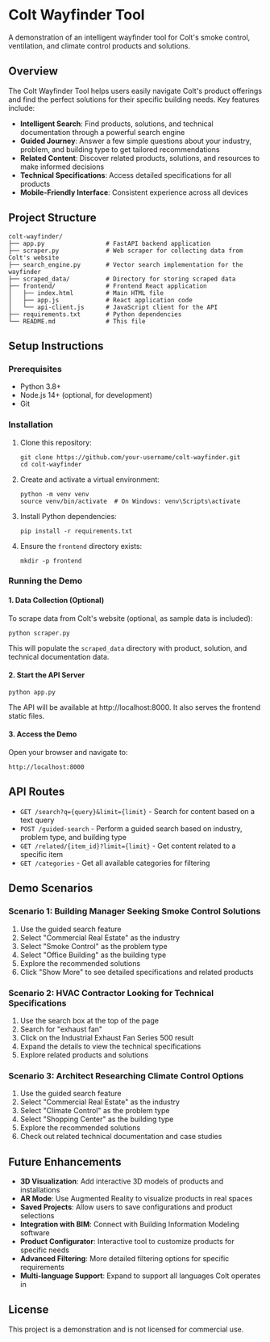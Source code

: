 # Colt Wayfinder Tool

A demonstration of an intelligent wayfinder tool for Colt's smoke control, ventilation, and climate control products and solutions.

## Overview

The Colt Wayfinder Tool helps users easily navigate Colt's product offerings and find the perfect solutions for their specific building needs. Key features include:

- **Intelligent Search**: Find products, solutions, and technical documentation through a powerful search engine
- **Guided Journey**: Answer a few simple questions about your industry, problem, and building type to get tailored recommendations
- **Related Content**: Discover related products, solutions, and resources to make informed decisions
- **Technical Specifications**: Access detailed specifications for all products
- **Mobile-Friendly Interface**: Consistent experience across all devices

## Project Structure

```
colt-wayfinder/
├── app.py                 # FastAPI backend application
├── scraper.py             # Web scraper for collecting data from Colt's website
├── search_engine.py       # Vector search implementation for the wayfinder
├── scraped_data/          # Directory for storing scraped data
├── frontend/              # Frontend React application
│   ├── index.html         # Main HTML file
│   ├── app.js             # React application code
│   └── api-client.js      # JavaScript client for the API
├── requirements.txt       # Python dependencies
└── README.md              # This file
```

## Setup Instructions

### Prerequisites

- Python 3.8+
- Node.js 14+ (optional, for development)
- Git

### Installation

1. Clone this repository:
   ```
   git clone https://github.com/your-username/colt-wayfinder.git
   cd colt-wayfinder
   ```

2. Create and activate a virtual environment:
   ```
   python -m venv venv
   source venv/bin/activate  # On Windows: venv\Scripts\activate
   ```

3. Install Python dependencies:
   ```
   pip install -r requirements.txt
   ```

4. Ensure the `frontend` directory exists:
   ```
   mkdir -p frontend
   ```

### Running the Demo

#### 1. Data Collection (Optional)

To scrape data from Colt's website (optional, as sample data is included):

```
python scraper.py
```

This will populate the `scraped_data` directory with product, solution, and technical documentation data.

#### 2. Start the API Server

```
python app.py
```

The API will be available at http://localhost:8000. It also serves the frontend static files.

#### 3. Access the Demo

Open your browser and navigate to:

```
http://localhost:8000
```

## API Routes

- `GET /search?q={query}&limit={limit}` - Search for content based on a text query
- `POST /guided-search` - Perform a guided search based on industry, problem type, and building type
- `GET /related/{item_id}?limit={limit}` - Get content related to a specific item
- `GET /categories` - Get all available categories for filtering

## Demo Scenarios

### Scenario 1: Building Manager Seeking Smoke Control Solutions
1. Use the guided search feature
2. Select "Commercial Real Estate" as the industry
3. Select "Smoke Control" as the problem type
4. Select "Office Building" as the building type
5. Explore the recommended solutions
6. Click "Show More" to see detailed specifications and related products

### Scenario 2: HVAC Contractor Looking for Technical Specifications
1. Use the search box at the top of the page
2. Search for "exhaust fan"
3. Click on the Industrial Exhaust Fan Series 500 result
4. Expand the details to view the technical specifications
5. Explore related products and solutions

### Scenario 3: Architect Researching Climate Control Options
1. Use the guided search feature
2. Select "Commercial Real Estate" as the industry
3. Select "Climate Control" as the problem type
4. Select "Shopping Center" as the building type
5. Explore the recommended solutions
6. Check out related technical documentation and case studies

## Future Enhancements

- **3D Visualization**: Add interactive 3D models of products and installations
- **AR Mode**: Use Augmented Reality to visualize products in real spaces
- **Saved Projects**: Allow users to save configurations and product selections
- **Integration with BIM**: Connect with Building Information Modeling software
- **Product Configurator**: Interactive tool to customize products for specific needs
- **Advanced Filtering**: More detailed filtering options for specific requirements
- **Multi-language Support**: Expand to support all languages Colt operates in

## License

This project is a demonstration and is not licensed for commercial use.
